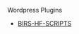 Wordpress Plugins

- [BIRS-HF-SCRIPTS](https://github.com/jasenmichael/wp-plugins/raw/main/dist/birs-hf-scripts.zip) 


